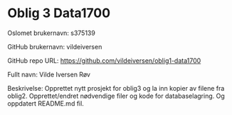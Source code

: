 # Oblig 3 Data1700

Oslomet brukernavn: s375139

GitHub brukernavn: vildeiversen

GitHub repo URL: https://github.com/vildeiversen/oblig1-data1700

Fullt navn: Vilde Iversen Røv

Beskrivelse: Opprettet nytt prosjekt for oblig3 og la inn kopier av filene fra oblig2. Opprettet/endret nødvendige filer og kode for databaselagring. Og oppdatert README.md fil.
